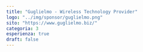 ```yaml
---
title: "Guglielmo - Wireless Technology Provider"
logo: "../img/sponsor/guglielmo.png"
sito: "https://www.guglielmo.biz/"
categoria: 3
esperienza: true
draft: false
---
```


  
